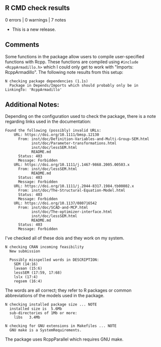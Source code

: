 ## R CMD check results

0 errors | 0 warnings | 7 notes

* This is a new release.

## Comments

Some functions in the package allow users to compile user-specified functions 
with Rcpp. These functions are compiled using `#include <RcppArmadillo.h>` which
I could only get to work with "Imports: RcppArmadillo". The following note results
from this setup:

```
N checking package dependencies (1.1s)
  Package in Depends/Imports which should probably only be in LinkingTo: 'RcppArmadillo'
```

## Additional Notes:

Depending on the configuration used to check the package, there is a note regarding
links used in the documentation:
```
Found the following (possibly) invalid URLs:
    URL: https://doi.org/10.1111/bmsp.12130
      From: inst/doc/Definition-Variables-and-Multi-Group-SEM.html
            inst/doc/Parameter-transformations.html
            inst/doc/lessSEM.html
            README.md
      Status: 403
      Message: Forbidden
    URL: https://doi.org/10.1111/j.1467-9868.2005.00503.x
      From: inst/doc/lessSEM.html
            README.md
      Status: 403
      Message: Forbidden
    URL: https://doi.org/10.1111/j.2044-8317.1984.tb00802.x
      From: inst/doc/The-Structural-Equation-Model.html
      Status: 403
      Message: Forbidden
    URL: https://doi.org/10.1137/080716542
      From: inst/doc/SCAD-and-MCP.html
            inst/doc/The-optimizer-interface.html
            inst/doc/lessSEM.html
            README.md
      Status: 403
      Message: Forbidden
```
I've checked all of these dois and they work on my system.

```
N checking CRAN incoming feasibility
  New submission
  
  Possibly misspelled words in DESCRIPTION:
    SEM (14:16)
    lavaan (15:6)
    lessSEM (17:59, 17:68)
    lslx (17:4)
    regsem (16:4)
```

The words are all correct; they refer to R packages or common abbreviations of
the models used in the package.

```
N checking installed package size ... NOTE
  installed size is  5.6Mb
  sub-directories of 1Mb or more:
    libs   3.4Mb
``` 

```
N checking for GNU extensions in Makefiles ... NOTE
  GNU make is a SystemRequirements.
```
The package uses RcppParallel which requires GNU make.
